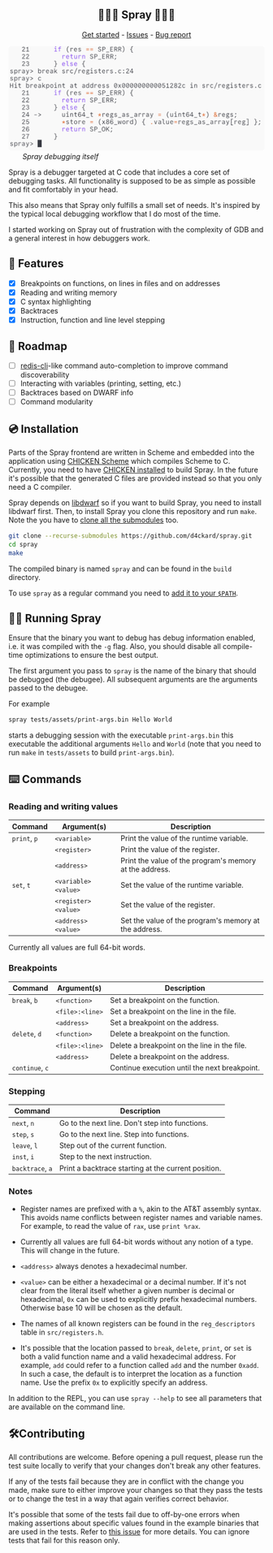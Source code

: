 <p align="center">
	<h2 align="center">🐛🐛🐛 Spray 🐛🐛🐛</h3>
 <p align="center">
  <a href="https://github.com/d4ckard/spray/#%EF%B8%8F-installation">Get started</a> -
  <a href="https://github.com/d4ckard/spray/issues">Issues</a> -
  <a href="https://github.com/d4ckard/spray/issues/new">Bug report</a>
 </p>
</p>

![Spray debugging itself](.assets/using_spray.png) 
&nbsp;&nbsp;&nbsp;&nbsp;&nbsp;&nbsp; *Spray debugging itself*

Spray is a debugger targeted at C code that includes a core set of debugging tasks. All functionality is supposed to be as simple as possible and fit comfortably in your head.

This also means that Spray only fulfills a small set of needs. It's inspired by the typical local debugging workflow that I do most of the time.

I started working on Spray out of frustration with the complexity of GDB and a general interest in how debuggers work.

## 🦾 Features

- [x] Breakpoints on functions, on lines in files and on addresses
- [x] Reading and writing memory
- [x] C syntax highlighting
- [x] Backtraces
- [x] Instruction, function and line level stepping

## 🚀 Roadmap 

- [ ] [redis-cli](https://redis.io/docs/ui/cli/)-like command auto-completion to improve command discoverability
- [ ] Interacting with variables (printing, setting, etc.)
- [ ] Backtraces based on DWARF info
- [ ] Command modularity

## 💿️ Installation

Parts of the Spray frontend are written in Scheme and embedded into the application
using [CHICKEN Scheme](https://www.call-cc.org/) which compiles Scheme to C. Currently,
you need to have [CHICKEN installed](https://code.call-cc.org/#download) to build Spray.
In the future it's possible that the generated C files are provided instead so that you
only need a C compiler.

Spray depends on [libdwarf](https://github.com/davea42/libdwarf-code/releases)
so if you want to build Spray, you need to install libdwarf first.
Then, to install Spray you clone this repository and run `make`. Note the you
have to [clone all the submodules](https://stackoverflow.com/a/4438292) too.

```sh
git clone --recurse-submodules https://github.com/d4ckard/spray.git
cd spray
make
```

The compiled binary is named `spray` and can be found in the `build` directory.

To use `spray` as a regular command you need to [add it to your `$PATH`](https://askubuntu.com/a/322773).

## 🏃‍♀️ Running Spray

Ensure that the binary you want to debug has debug information enabled, i.e. it was compiled with the `-g` flag. Also, you should disable all compile-time optimizations to ensure the best output.

The first argument you pass to `spray` is the name of the binary that should be debugged (the debugee). All subsequent arguments are the arguments passed to the debugee.

For example

```sh
spray tests/assets/print-args.bin Hello World
```

starts a debugging session with the executable `print-args.bin`
this executable the additional arguments `Hello` and `World`
(note that you need to run `make` in `tests/assets` to build
`print-args.bin`).

## ⌨️ Commands

### Reading and writing values

| Command      | Argument(s)          | Description                                             |
|--------------|----------------------|---------------------------------------------------------|
| `print`, `p` | `<variable>`         | Print the value of the runtime variable.                |
|              | `<register>`         | Print the value of the register.                        |
|              | `<address>`          | Print the value of the program's memory at the address. |
| `set`, `t`   | `<variable> <value>` | Set the value of the runtime variable.                  |
|              | `<register> <value>` | Set the value of the register.                          |
|              | `<address> <value>`  | Set the value of the program's memory at the address.   |


Currently all values are full 64-bit words.

### Breakpoints

| Command         | Argument(s)     | Description                                   |
|-----------------|-----------------|-----------------------------------------------|
| `break`, `b`    | `<function>`    | Set a breakpoint on the function.             |
|                 | `<file>:<line>` | Set a breakpoint on the line in the file.     |
|                 | `<address>`     | Set a breakpoint on the address.              |
| `delete`, `d`   | `<function>`    | Delete a breakpoint on the function.          |
|                 | `<file>:<line>` | Delete a breakpoint on the line in the file.  |
|                 | `<address>`     | Delete a breakpoint on the address.           |
| `continue`, `c` |                 | Continue execution until the next breakpoint. |

### Stepping

| Command          | Description                                         |
|------------------|-----------------------------------------------------|
| `next`, `n`      | Go to the next line. Don't step into functions.     |
| `step`, `s`      | Go to the next line. Step into functions.           |
| `leave`, `l`     | Step out of the current function.                   |
| `inst`, `i`      | Step to the next instruction.                       |
| `backtrace`, `a` | Print a backtrace starting at the current position. |

### Notes

- Register names are prefixed with a `%`, akin to the AT&T assembly syntax. This avoids name conflicts between register names and variable names. For example, to read the value of `rax`, use `print %rax`.

- Currently all values are full 64-bit words without any notion of a type. This will change in the future.

- `<address>` always denotes a hexadecimal number.

- `<value>` can be either a hexadecimal or a decimal number. If it's not clear from the literal itself whether a given number is decimal or hexadecimal, `0x` can be used to explicitly prefix hexadecimal numbers. Otherwise base 10 will be chosen as the default.

- The names of all known registers can be found in the `reg_descriptors` table in `src/registers.h`.

- It's possible that the location passed to `break`, `delete`, `print`, or `set` is both a valid function name and a valid hexadecimal address. For example, `add` could refer to a function called `add` and the number `0xadd`. In such a case, the default is to interpret the location as a function name. Use the prefix `0x` to explicitly specify an address.

In addition to the REPL, you can use `spray --help` to see all parameters that are available on the command line.

## 🛠️Contributing

All contributions are welcome. Before opening a pull request, please run
the test suite locally to verify that your changes don't break any other
features.

If any of the tests fail because they are in conflict with the
change you made, make sure to either improve your changes so that they
pass the tests or to change the test in a way that again verifies correct
behavior.

It's possible that some of the tests fail due to off-by-one errors when
making assertions about specific values found in the example binaries that
are used in the tests. Refer to [this issue](https://github.com/d4ckard/spray/issues/2)
for more details. You can ignore tests that fail for this reason only.

